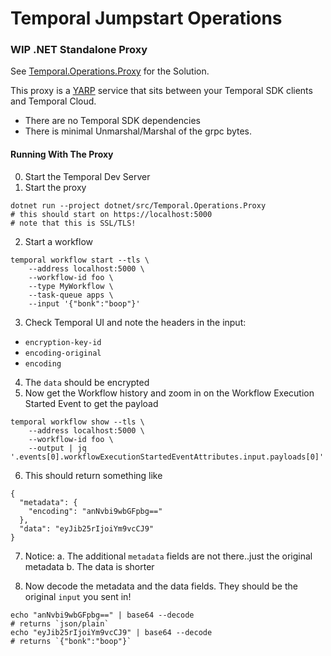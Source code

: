# Temporal Jumpstart Operations

### **WIP** .NET Standalone Proxy

See [Temporal.Operations.Proxy](/dotnet) for the Solution.

This proxy is a [YARP](https://learn.microsoft.com/en-us/aspnet/core/fundamentals/servers/yarp/yarp-overview?view=aspnetcore-9.0) service that sits between your Temporal SDK clients and Temporal Cloud.

* There are no Temporal SDK dependencies
* There is minimal Unmarshal/Marshal of the grpc bytes.


#### Running With The Proxy

0. Start the Temporal Dev Server
1. Start the proxy 
```
dotnet run --project dotnet/src/Temporal.Operations.Proxy
# this should start on https://localhost:5000
# note that this is SSL/TLS!
```

2. Start a workflow
```
temporal workflow start --tls \
	--address localhost:5000 \
	--workflow-id foo \
	--type MyWorkflow \
	--task-queue apps \
	--input '{"bonk":"boop"}'
```
3. Check Temporal UI and note the headers in the input:
* `encryption-key-id`
* `encoding-original`
* `encoding`

4. The `data` should be encrypted 
5. Now get the Workflow history and zoom in on the Workflow Execution Started Event to get the payload 
```
temporal workflow show --tls \
	--address localhost:5000 \
	--workflow-id foo \
	--output | jq '.events[0].workflowExecutionStartedEventAttributes.input.payloads[0]'
```
6. This should return something like
```
{
  "metadata": {
    "encoding": "anNvbi9wbGFpbg=="
  },
  "data": "eyJib25rIjoiYm9vcCJ9"
}
```
7. Notice:
	a. The additional `metadata` fields are not there..just the original metadata
	b. The data is shorter

8. Now decode the metadata and the data fields. They should be 
the original `input` you sent in!
```
echo "anNvbi9wbGFpbg==" | base64 --decode
# returns `json/plain`
echo "eyJib25rIjoiYm9vcCJ9" | base64 --decode
# returns `{"bonk":"boop"}`
```



